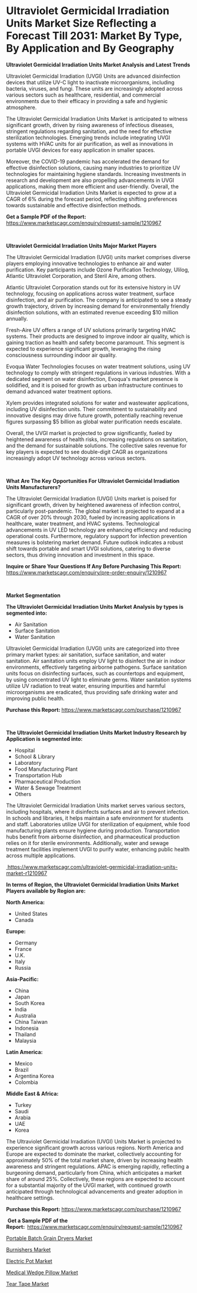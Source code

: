 <p><h1>Ultraviolet Germicidal Irradiation Units Market Size Reflecting a Forecast Till 2031: Market By Type, By Application and By Geography</h1></p><p><strong>Ultraviolet Germicidal Irradiation Units Market Analysis and Latest Trends</strong></p>
<p><p>Ultraviolet Germicidal Irradiation (UVGI) Units are advanced disinfection devices that utilize UV-C light to inactivate microorganisms, including bacteria, viruses, and fungi. These units are increasingly adopted across various sectors such as healthcare, residential, and commercial environments due to their efficacy in providing a safe and hygienic atmosphere.</p><p>The Ultraviolet Germicidal Irradiation Units Market is anticipated to witness significant growth, driven by rising awareness of infectious diseases, stringent regulations regarding sanitation, and the need for effective sterilization technologies. Emerging trends include integrating UVGI systems with HVAC units for air purification, as well as innovations in portable UVGI devices for easy application in smaller spaces. </p><p>Moreover, the COVID-19 pandemic has accelerated the demand for effective disinfection solutions, causing many industries to prioritize UV technologies for maintaining hygiene standards. Increasing investments in research and development are also propelling advancements in UVGI applications, making them more efficient and user-friendly. Overall, the Ultraviolet Germicidal Irradiation Units Market is expected to grow at a CAGR of 6% during the forecast period, reflecting shifting preferences towards sustainable and effective disinfection methods.</p></p>
<p><strong>Get a Sample PDF of the Report:&nbsp;</strong> <a href="https://www.marketscagr.com/enquiry/request-sample/1210967?utm_campaign=1285&utm_medium=2&utm_source=Github&utm_content=ia&utm_term=04102024&utm_id=ultraviolet-germicidal-irradiation-units">https://www.marketscagr.com/enquiry/request-sample/1210967</a></p>
<p>&nbsp;</p>
<p><strong>Ultraviolet Germicidal Irradiation Units Major Market Players</strong></p>
<p><p>The Ultraviolet Germicidal Irradiation (UVGI) units market comprises diverse players employing innovative technologies to enhance air and water purification. Key participants include Ozone Purification Technology, Ulilog, Atlantic Ultraviolet Corporation, and Steril Aire, among others.</p><p>Atlantic Ultraviolet Corporation stands out for its extensive history in UV technology, focusing on applications across water treatment, surface disinfection, and air purification. The company is anticipated to see a steady growth trajectory, driven by increasing demand for environmentally friendly disinfection solutions, with an estimated revenue exceeding $10 million annually.</p><p>Fresh-Aire UV offers a range of UV solutions primarily targeting HVAC systems. Their products are designed to improve indoor air quality, which is gaining traction as health and safety become paramount. This segment is expected to experience significant growth, leveraging the rising consciousness surrounding indoor air quality.</p><p>Evoqua Water Technologies focuses on water treatment solutions, using UV technology to comply with stringent regulations in various industries. With a dedicated segment on water disinfection, Evoqua's market presence is solidified, and it is poised for growth as urban infrastructure continues to demand advanced water treatment options.</p><p>Xylem provides integrated solutions for water and wastewater applications, including UV disinfection units. Their commitment to sustainability and innovative designs may drive future growth, potentially reaching revenue figures surpassing $5 billion as global water purification needs escalate.</p><p>Overall, the UVGI market is projected to grow significantly, fueled by heightened awareness of health risks, increasing regulations on sanitation, and the demand for sustainable solutions. The collective sales revenue for key players is expected to see double-digit CAGR as organizations increasingly adopt UV technology across various sectors.</p></p>
<p>&nbsp;</p>
<p><strong>What Are The Key Opportunities For Ultraviolet Germicidal Irradiation Units Manufacturers?</strong></p>
<p><p>The Ultraviolet Germicidal Irradiation (UVGI) Units market is poised for significant growth, driven by heightened awareness of infection control, particularly post-pandemic. The global market is projected to expand at a CAGR of over 20% through 2030, fueled by increasing applications in healthcare, water treatment, and HVAC systems. Technological advancements in UV LED technology are enhancing efficiency and reducing operational costs. Furthermore, regulatory support for infection prevention measures is bolstering market demand. Future outlook indicates a robust shift towards portable and smart UVGI solutions, catering to diverse sectors, thus driving innovation and investment in this space.</p></p>
<p><strong>Inquire or Share Your Questions If Any Before Purchasing This Report:</strong> <a href="https://www.marketscagr.com/enquiry/pre-order-enquiry/1210967?utm_campaign=1285&utm_medium=2&utm_source=Github&utm_content=ia&utm_term=04102024&utm_id=ultraviolet-germicidal-irradiation-units">https://www.marketscagr.com/enquiry/pre-order-enquiry/1210967</a></p>
<p>&nbsp;</p>
<p><strong>Market Segmentation</strong></p>
<p><strong>The Ultraviolet Germicidal Irradiation Units Market Analysis by types is segmented into:</strong></p>
<p><ul><li>Air Sanitation</li><li>Surface Sanitation</li><li>Water Sanitation</li></ul></p>
<p><p>Ultraviolet Germicidal Irradiation (UVGI) units are categorized into three primary market types: air sanitation, surface sanitation, and water sanitation. Air sanitation units employ UV light to disinfect the air in indoor environments, effectively targeting airborne pathogens. Surface sanitation units focus on disinfecting surfaces, such as countertops and equipment, by using concentrated UV light to eliminate germs. Water sanitation systems utilize UV radiation to treat water, ensuring impurities and harmful microorganisms are eradicated, thus providing safe drinking water and improving public health.</p></p>
<p><strong>Purchase this Report:&nbsp;</strong><a href="https://www.marketscagr.com/purchase/1210967?utm_campaign=1285&utm_medium=2&utm_source=Github&utm_content=ia&utm_term=04102024&utm_id=ultraviolet-germicidal-irradiation-units">https://www.marketscagr.com/purchase/1210967</a></p>
<p>&nbsp;</p>
<p><strong>The Ultraviolet Germicidal Irradiation Units Market Industry Research by Application is segmented into:</strong></p>
<p><ul><li>Hospital</li><li>School & Library</li><li>Laboratory</li><li>Food Manufacturing Plant</li><li>Transportation Hub</li><li>Pharmaceutical Production</li><li>Water & Sewage Treatment</li><li>Others</li></ul></p>
<p><p>The Ultraviolet Germicidal Irradiation Units market serves various sectors, including hospitals, where it disinfects surfaces and air to prevent infection. In schools and libraries, it helps maintain a safe environment for students and staff. Laboratories utilize UVGI for sterilization of equipment, while food manufacturing plants ensure hygiene during production. Transportation hubs benefit from airborne disinfection, and pharmaceutical production relies on it for sterile environments. Additionally, water and sewage treatment facilities implement UVGI to purify water, enhancing public health across multiple applications.</p></p>
<p><a href="https://www.marketscagr.com/ultraviolet-germicidal-irradiation-units-market-r1210967?utm_campaign=1285&utm_medium=2&utm_source=Github&utm_content=ia&utm_term=04102024&utm_id=ultraviolet-germicidal-irradiation-units">&nbsp;https://www.marketscagr.com/ultraviolet-germicidal-irradiation-units-market-r1210967</a></p>
<p><strong>In terms of Region, the Ultraviolet Germicidal Irradiation Units Market Players available by Region are:</strong></p>
<p>
    <p> <strong> North America: </strong>
        <ul>
            <li>United States</li>
            <li>Canada</li>
        </ul>
        </p> 
    <p> <strong> Europe: </strong>
        <ul>
            <li>Germany</li>
            <li>France</li>
            <li>U.K.</li>
            <li>Italy</li>
            <li>Russia</li>
        </ul>
        </p> 
    <p> <strong> Asia-Pacific: </strong>
        <ul>
            <li>China</li>
            <li>Japan</li>
            <li>South Korea</li>
            <li>India</li>
            <li>Australia</li>
            <li>China Taiwan</li>
            <li>Indonesia</li>
            <li>Thailand</li>
            <li>Malaysia</li>
        </ul>
        </p> 
    <p> <strong> Latin America: </strong>
        <ul>
            <li>Mexico</li>
            <li>Brazil</li>
            <li>Argentina Korea</li>
            <li>Colombia</li>
        </ul>
        </p> 
    <p> <strong> Middle East & Africa: </strong>
        <ul>
            <li>Turkey</li>
            <li>Saudi</li>
            <li>Arabia</li>
            <li>UAE</li>
            <li>Korea</li>
        </ul>
    </p>
    </p>
<p><p>The Ultraviolet Germicidal Irradiation (UVGI) Units Market is projected to experience significant growth across various regions. North America and Europe are expected to dominate the market, collectively accounting for approximately 50% of the total market share, driven by increasing health awareness and stringent regulations. APAC is emerging rapidly, reflecting a burgeoning demand, particularly from China, which anticipates a market share of around 25%. Collectively, these regions are expected to account for a substantial majority of the UVGI market, with continued growth anticipated through technological advancements and greater adoption in healthcare settings.</p></p>
<p><strong>Purchase this Report: </strong><a href="https://www.marketscagr.com/purchase/1210967?utm_campaign=1285&utm_medium=2&utm_source=Github&utm_content=ia&utm_term=04102024&utm_id=ultraviolet-germicidal-irradiation-units">https://www.marketscagr.com/purchase/1210967</a></p>
<p>&nbsp;<strong>Get a Sample PDF of the Report:&nbsp;&nbsp;</strong><a href="https://www.marketscagr.com/enquiry/request-sample/1210967?utm_campaign=1285&utm_medium=2&utm_source=Github&utm_content=ia&utm_term=04102024&utm_id=ultraviolet-germicidal-irradiation-units">https://www.marketscagr.com/enquiry/request-sample/1210967</a></p>
<p><strong></strong></p>
<p><p><a href="https://github.com/joannesouthgate/Market-Research-Report-List-5/blob/main/portable-batch-grain-dryers-market.md?utm_campaign=1285&utm_medium=2&utm_source=Github&utm_content=ia&utm_term=04102024&utm_id=ultraviolet-germicidal-irradiation-units">Portable Batch Grain Dryers Market</a></p><p><a href="https://www.linkedin.com/pulse/deep-dive-burnishers-market-itstrends-segmentation-competitive-bsjbe?utm_campaign=1285&utm_medium=2&utm_source=Github&utm_content=ia&utm_term=04102024&utm_id=ultraviolet-germicidal-irradiation-units">Burnishers Market</a></p><p><a href="https://www.linkedin.com/pulse/electric-pot-market-strategic-insights-product-evolution-itwue?utm_campaign=1285&utm_medium=2&utm_source=Github&utm_content=ia&utm_term=04102024&utm_id=ultraviolet-germicidal-irradiation-units">Electric Pot Market</a></p><p><a href="https://www.linkedin.com/pulse/medical-wedge-pillow-industry-forecast-market-shifts-strategic-0dtfe?utm_campaign=1285&utm_medium=2&utm_source=Github&utm_content=ia&utm_term=04102024&utm_id=ultraviolet-germicidal-irradiation-units">Medical Wedge Pillow Market</a></p><p><a href="https://www.linkedin.com/pulse/regional-adaptations-global-tear-tape-market-trends-overview-jyore?utm_campaign=1285&utm_medium=2&utm_source=Github&utm_content=ia&utm_term=04102024&utm_id=ultraviolet-germicidal-irradiation-units">Tear Tape Market</a></p></p>